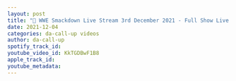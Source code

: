 ```yaml
---
layout: post
title: "🔴 WWE Smackdown Live Stream 3rd December 2021 - Full Show Live Reactions"
date: 2021-12-04
categories: da-call-up videos
author: da-call-up
spotify_track_id: 
youtube_video_id: KkTGDBwF1B8
apple_track_id: 
youtube_metadata: 
---
```

